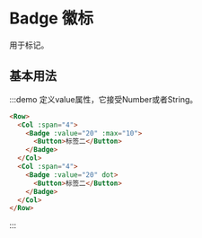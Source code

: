 # Badge 徽标

用于标记。

## 基本用法

:::demo 定义value属性，它接受Number或者String。

```html
<Row>
  <Col :span="4">
    <Badge :value="20" :max="10">
      <Button>标签二</Button>
    </Badge>
  </Col>
  <Col :span="4">
    <Badge :value="20" dot>
      <Button>标签二</Button>
    </Badge>
  </Col>
</Row>
```
:::

<script>
  import Row from '@/components/row';
  import Col from '@/components/col';
  import Button from '@/components/button';
  import Badge from '@/components/badge';

  export default {
    components: {
      Row,
      Col,
      Button,
      Badge,
    },
    methods: {
    },
  };
</script>